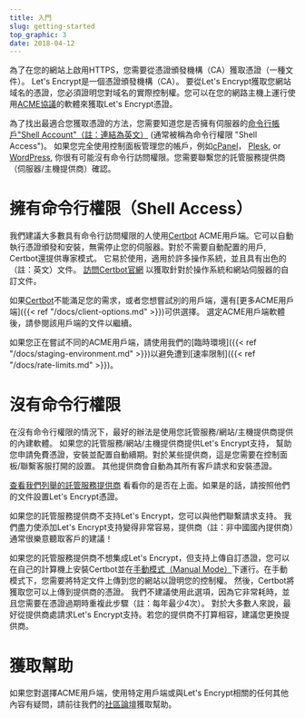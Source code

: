 ```yaml
---
title: 入門
slug: getting-started
top_graphic: 3
date: 2018-04-12
---
```


為了在您的網站上啟用HTTPS，您需要從憑證頒發機構（CA）獲取憑證（一種文件）。 Let's Encrypt是一個憑證頒發機構（CA）。 要從Let's Encrypt獲取您網站域名的憑證，您必須證明您對域名的實際控制權。您可以在您的網路主機上運行使用[ACME協議](https://ietf-wg-acme.github.io/acme/)的軟體來獲取Let's Encrypt憑證。

為了找出最適合您獲取憑證的方法，您需要知道您是否擁有伺服器的[命令行帳戶"Shell Account"（註：連結為英文）](https://en.wikipedia.org/wiki/Shell_account) (通常被稱為命令行權限 "Shell Access")。 如果您完全使用控制面板管理您的帳戶，例如[cPanel](https://cpanel.com/)， [Plesk](https://www.plesk.com/), or
[WordPress](https://wordpress.org/), 你很有可能沒有命令行訪問權限。您需要聯繫您的託管服務提供商（伺服器/主機提供商）確認。

# 擁有命令行權限（Shell Access）

我們建議大多數具有命令行訪問權限的人使用[Certbot] ACME用戶端。它可以自動執行憑證頒發和安裝，無需停止您的伺服器。對於不需要自動配置的用戶, Certbot還提供專家模式。 它易於使用，適用於許多操作系統，並且具有出色的（註：英文）文件。 [訪問Certbot官網][Certbot] 以獲取針對於操作系統和網站伺服器的自訂文件。

如果[Certbot]不能滿足您的需求，或者您想嘗試別的用戶端，還有[更多ACME用戶端]({{< ref "/docs/client-options.md" >}})可供選擇。 選定ACME用戶端軟體後，請參閱該用戶端的文件以繼續。

如果您正在嘗試不同的ACME用戶端，請使用我們的[臨時環境]({{< ref "/docs/staging-environment.md" >}})以避免遭到[速率限制]({{< ref "/docs/rate-limits.md" >}})。


[Certbot]: https://certbot.eff.org/  "Certbot"

# 沒有命令行權限

在沒有命令行權限的情況下，最好的辦法是使用您託管服務/網站/主機提供商提供的內建軟體。 如果您的託管服務/網站/主機提供商提供Let's Encrypt支持， 幫助您申請免費憑證，安裝並配置自動續期。對於某些提供商，這是您需要在控制面板/聯繫客服打開的設置。 其他提供商會自動為其所有客戶請求和安裝憑證。

[查看我們列舉的託管服務提供商](https://community.letsencrypt.org/t/web-hosting-who-support-lets-encrypt/6920)
看看你的是否在上面。如果是的話，請按照他們的文件設置Let's Encrypt憑證。

如果您的託管服務提供商不支持Let's Encrypt，您可以與他們聯繫請求支持。 我們盡力使添加Let's Encrypt支持變得非常容易，提供商（註：非中國國內提供商）通常很樂意聽取客戶的建議！

如果您的託管服務提供商不想集成Let's Encrypt，但支持上傳自訂憑證，您可以在自己的計算機上安裝Certbot並在[手動模式（Manual Mode）](https://certbot.eff.org/docs/using.html#manual)下運行。在手動模式下，您需要將特定文件上傳到您的網站以證明您的控制權。 然後，Certbot將獲取您可以上傳到提供商的憑證。 我們不建議使用此選項，因為它非常耗時，並且您需要在憑證過期時重複此步驟（註：每年最少4次）。 對於大多數人來說，最好從提供商處請求Let's Encrypt支持。若您的提供商不打算相容，建議您更換提供商。


# 獲取幫助

如果您對選擇ACME用戶端，使用特定用戶端或與Let's Encrypt相關的任何其他內容有疑問，請前往我們的[社區論壇](https://community.letsencrypt.org/)獲取幫助。
